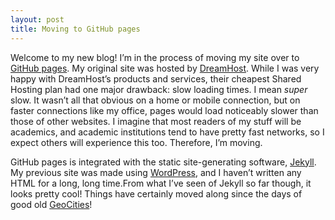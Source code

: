 ```yaml
---
layout: post
title: Moving to GitHub pages
---
```

Welcome to my new blog! I’m in the process of moving my site over to [GitHub pages](https://pages.github.com).
My original site was hosted by [DreamHost](https://www.dreamhost.com). While
I was very happy with DreamHost’s products and services, their cheapest
Shared Hosting plan had one major drawback: slow loading times. I mean _super_
slow. It wasn’t all that obvious on a home or mobile connection, but on faster
connections like my office, pages would load noticeably slower than those
of other websites. I imagine that most readers of my stuff will be academics,
and academic institutions tend to have pretty fast networks, so I expect
others will experience this too. Therefore, I’m moving.

GitHub pages is integrated with the static site-generating software, [
Jekyll](http://jekyllrb.com). My previous site was made using
[WordPress](https://wordpress.com), and I haven’t written any HTML for a
long, long time.From what I’ve seen of Jekyll so far though, it looks pretty
cool! Things have certainly moved along since the days of good old 
[GeoCities](http://blog.geocities.institute)!